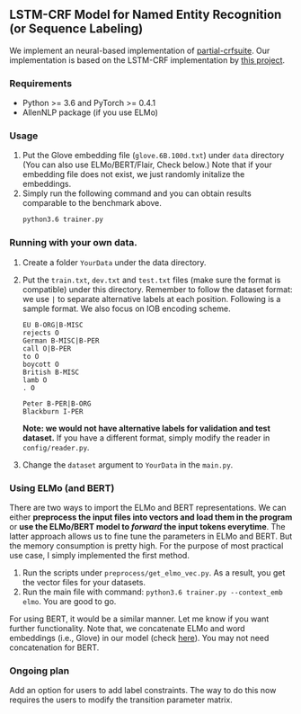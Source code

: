 ## LSTM-CRF Model for Named Entity Recognition (or Sequence Labeling)

We implement an neural-based implementation of [partial-crfsuite](https://github.com/Oneplus/partial-crfsuite). 
Our implementation is based on the LSTM-CRF implementation by [this project](https://github.com/allanj/pytorch_lstmcrf).
### Requirements
* Python >= 3.6 and PyTorch >= 0.4.1
* AllenNLP package (if you use ELMo)


### Usage
1. Put the Glove embedding file (`glove.6B.100d.txt`) under `data` directory (You can also use ELMo/BERT/Flair, Check below.) Note that if your embedding file does not exist, we just randomly initalize the embeddings.
2. Simply run the following command and you can obtain results comparable to the benchmark above.
    ```bash
    python3.6 trainer.py
    ```


### Running with your own data. 
1. Create a folder `YourData` under the data directory. 
2. Put the `train.txt`, `dev.txt` and `test.txt` files (make sure the format is compatible) under this directory.
Remember to follow the dataset format: we use `|` to separate alternative labels at each position. Following is a sample format.
We also focus on IOB encoding scheme.
    ```
    EU B-ORG|B-MISC
    rejects O
    German B-MISC|B-PER
    call O|B-PER
    to O
    boycott O
    British B-MISC
    lamb O
    . O
    
    Peter B-PER|B-ORG
    Blackburn I-PER
    ```
    **Note: we would not have alternative labels for validation and test dataset.**
    If you have a different format, simply modify the reader in `config/reader.py`.
    
3. Change the `dataset` argument to `YourData` in the `main.py`.



### Using ELMo (and BERT)
There are two ways to import the ELMo and BERT representations. We can either __preprocess the input files into vectors and load them in the program__ or __use the ELMo/BERT model to _forward_ the input tokens everytime__. The latter approach allows us to fine tune the parameters in ELMo and BERT. But the memory consumption is pretty high. For the purpose of most practical use case, I simply implemented the first method.
1. Run the scripts under `preprocess/get_elmo_vec.py`. As a result, you get the vector files for your datasets.
2. Run the main file with command: `python3.6 trainer.py --context_emb elmo`. You are good to go.

For using BERT, it would be a similar manner. Let me know if you want further functionality. Note that, we concatenate ELMo and word embeddings (i.e., Glove) in our model (check [here](https://github.com/allanj/pytorch_lstmcrf/blob/master/model/lstmcrf.py#L82)). You may not need concatenation for BERT.






### Ongoing plan
Add an option for users to add label constraints. 
The way to do this now requires the users to modify the transition parameter matrix.
    


